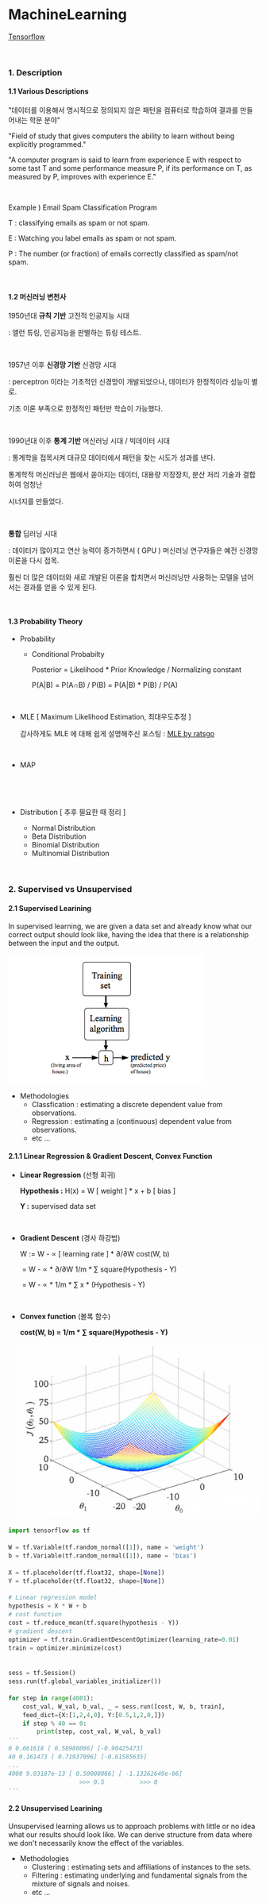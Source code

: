 # MachineLearning

[Tensorflow](https://github.com/JUWON-KEVIN-LEE/ML/tree/master/tensorflow)

<br>

### 1. Description

#### 1.1 Various Descriptions

"데이터를 이용해서 명시적으로 정의되지 않은 패턴을 컴퓨터로 학습하여 결과를 만들어내는 학문 분야"  

"Field of study that gives computers the ability to learn without being explicitly programmed." 

"A computer program is said to learn from experience E with respect to some tast T and some performance measure P,  if its performance on T, as measured by P, improves with experience E."  

<br>

Example ) Email Spam Classification Program

T : classifying emails as spam or not spam.

E : Watching you label emails as spam or not spam.

P : The number (or fraction) of emails correctly classified as spam/not spam.

<br>

#### 1.2 머신러닝 변천사

1950년대 **규칙 기반** 고전적 인공지능 시대

: 앨런 튜링, 인공지능을 판별하는 튜링 테스트.

<br>

1957년 이후 **신경망 기반** 신경망 시대

: perceptron 이라는 기초적인 신경망이 개발되었으나, 데이터가 한정적이라 성능이 별로.

기초 이론 부족으로 한정적인 패턴만 학습이 가능했다.

<br>

1990년대 이후 **통계 기반** 머신러닝 시대 / 빅데이터 시대

: 통계학을 접목시켜 대규모 데이터에서 패턴을 찾는 시도가 성과를 낸다.

통계학적 머신러닝은 웹에서 쏟아지는 데이터, 대용량 저장장치, 분산 처리 기술과 결합하여 엄청난

시너지를 만들었다.

<br>

**통합** 딥러닝 시대

: 데이터가 많아지고 연산 능력이 증가하면서 ( GPU ) 머신러닝 연구자들은 예전 신경망 이론을 다시 접목.

훨씬 더 많은 데이터와 새로 개발된 이론을 합치면서 머신러닝만 사용하는 모델을 넘어서는 결과를 얻을 수 있게 된다.

<br>

#### 1.3 Probability Theory

- Probability

  - Conditional Probabilty

    Posterior = Likelihood * Prior Knowledge / Normalizing constant

    P(A|B) = P(A∩B) / P(B) = P(A|B) * P(B) / P(A)

<br>

- MLE [ Maximum Likelihood Estimation, 최대우도추정 ]

  감사하게도 MLE 에 대해 쉽게 설명해주신 포스팅 : [MLE by ratsgo](https://ratsgo.github.io/statistics/2017/09/23/MLE/)

<br>

- MAP

  ​

<br>

- Distribution [ 추후 필요한 때 정리 ]

  - Normal Distribution
  - Beta Distribution
  - Binomial Distribution
  - Multinomial Distribution

<br>

### 2. Supervised vs Unsupervised

#### 2.1 Supervised Learining

In supervised learning, we are given a data set and already know what our correct output should look like, having the idea that there is a relationship between the input and the output.



![supervised_learning](https://github.com/JUWON-KEVIN-LEE/ML/blob/master/images/supervised_learning.png)

- Methodologies
  - Classfication : estimating a discrete dependent value from observations.
  - Regression : estimating a (continuous) dependent value from observations.
  - etc ...



#### 2.1.1 Linear Regression & Gradient Descent, Convex Function

- **Linear Regression** (선형 회귀)

  **Hypothesis :** H(x) = W [ weight ] * x + b [ bias ]

  **Y :** supervised data set

  ​

- **Gradient Descent** (경사 하강법)

  W := W - ∝ [ learning rate ] * ∂/∂W cost(W, b)

  ​      = W - ∝ * ∂/∂W 1/m * ∑ square(Hypothesis - Y)

  ​      = W - ∝ * 1/m * ∑ x * (Hypothesis - Y)

  ​

- **Convex function** (볼록 함수)

  **cost(W, b) = 1/m * ∑ square(Hypothesis - Y)**

  ![convexity](https://github.com/JUWON-KEVIN-LEE/ML/blob/master/images/convexity.png)

```python
import tensorflow as tf

W = tf.Variable(tf.random_normal([1]), name = 'weight')
b = tf.Variable(tf.random_normal([1]), name = 'bias')

X = tf.placeholder(tf.float32, shape=[None])
Y = tf.placeholder(tf.float32, shape=[None])

# Linear regression model
hypothesis = X * W + b
# cost function
cost = tf.reduce_mean(tf.square(hypothesis - Y))
# gradient descent
optimizer = tf.train.GradientDescentOptimizer(learning_rate=0.01)
train = optimizer.minimize(cost)


sess = tf.Session()
sess.run(tf.global_variables_initializer())

for step in range(4001):
    cost_val, W_val, b_val, _ = sess.run([cost, W, b, train], 
    feed_dict={X:[1,2,4,0], Y:[0.5,1,2,0,]})
    if step % 40 == 0:
        print(step, cost_val, W_val, b_val)
'''
0 0.661618 [ 0.58980006] [-0.90425473]
40 0.161473 [ 0.71937096] [-0.61585635]
...
4000 9.03187e-13 [ 0.50000066] [ -1.13262649e-06]
                    >>> 0.5          >>> 0
'''
```




#### 2.2 Unsupervised Learining

Unsupervised learning allows us to approach problems with little or no idea what our results should look like. We can derive structure from data where we don't necessarily know the effect of the variables.

- Methodologies
  - Clustering : estimating sets and affiliations of instances to the sets.
  - Filtering : estimating underlying and fundamental signals from the mixture of signals and noises.
  - etc ...

